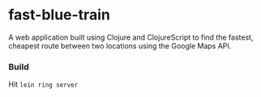 # fast-blue-train

A web application built using Clojure and ClojureScript to find the fastest, cheapest route between two locations using the Google Maps API.

### Build

Hit `lein ring server`
